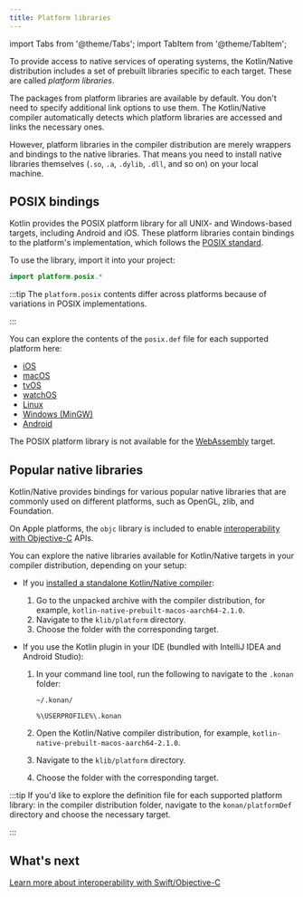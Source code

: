 ```yaml
---
title: Platform libraries
---
```


import Tabs from '@theme/Tabs';
import TabItem from '@theme/TabItem';




To provide access to native services of operating systems, the Kotlin/Native distribution includes a set of prebuilt
libraries specific to each target. These are called _platform libraries_.

The packages from platform libraries are available by default. You don't need to specify additional link options to use
them. The Kotlin/Native compiler automatically detects which platform libraries are accessed and links the necessary ones.

However, platform libraries in the compiler distribution are merely wrappers and bindings to the native libraries. That
means you need to install native libraries themselves (`.so`, `.a`, `.dylib`, `.dll`, and so on) on your local machine.

## POSIX bindings

Kotlin provides the POSIX platform library for all UNIX- and Windows-based targets, including Android and iOS.
These platform libraries contain bindings to the platform's implementation, which follows the [POSIX standard](https://en.wikipedia.org/wiki/POSIX).

To use the library, import it into your project:

```kotlin
import platform.posix.*
```

:::tip
The `platform.posix` contents differ across platforms because of variations in POSIX implementations.

:::


You can explore the contents of the `posix.def` file for each supported platform here:

* [iOS](https://github.com/JetBrains/kotlin/tree/master/kotlin-native/platformLibs/src/platform/ios/posix.def)
* [macOS](https://github.com/JetBrains/kotlin/tree/master/kotlin-native/platformLibs/src/platform/osx/posix.def)
* [tvOS](https://github.com/JetBrains/kotlin/tree/master/kotlin-native/platformLibs/src/platform/tvos/posix.def)
* [watchOS](https://github.com/JetBrains/kotlin/tree/master/kotlin-native/platformLibs/src/platform/watchos/posix.def)
* [Linux](https://github.com/JetBrains/kotlin/tree/master/kotlin-native/platformLibs/src/platform/linux/posix.def)
* [Windows (MinGW)](https://github.com/JetBrains/kotlin/tree/master/kotlin-native/platformLibs/src/platform/mingw/posix.def)
* [Android](https://github.com/JetBrains/kotlin/tree/master/kotlin-native/platformLibs/src/platform/android/posix.def)

The POSIX platform library is not available for the [WebAssembly](wasm-overview.md) target.

## Popular native libraries

Kotlin/Native provides bindings for various popular native libraries that are commonly used on different platforms,
such as OpenGL, zlib, and Foundation.

On Apple platforms, the `objc` library is included to enable [interoperability with Objective-C](native-objc-interop.md)
APIs.

You can explore the native libraries available for Kotlin/Native targets in your compiler distribution,
depending on your setup:

* If you [installed a standalone Kotlin/Native compiler](native-get-started.md#download-and-install-the-compiler):

  1. Go to the unpacked archive with the compiler distribution, for example, `kotlin-native-prebuilt-macos-aarch64-2.1.0`.
  2. Navigate to the `klib/platform` directory.
  3. Choose the folder with the corresponding target.

* If you use the Kotlin plugin in your IDE (bundled with IntelliJ IDEA and Android Studio):

  1. In your command line tool, run the following to navigate to the `.konan` folder:

     <Tabs>
     <TabItem value="macOS and Linux" label="macOS and Linux">

     ```none
     ~/.konan/
     ```

     </TabItem>
     <TabItem value="Windows" label="Windows">

     ```none
     %\USERPROFILE%\.konan
     ```

     </TabItem>
     </Tabs>

  2. Open the Kotlin/Native compiler distribution, for example, `kotlin-native-prebuilt-macos-aarch64-2.1.0`.
  3. Navigate to the `klib/platform` directory.
  4. Choose the folder with the corresponding target.

:::tip
If you'd like to explore the definition file for each supported platform library: in the compiler distribution folder,
navigate to the `konan/platformDef` directory and choose the necessary target.

:::


## What's next

[Learn more about interoperability with Swift/Objective-C](native-objc-interop.md)
